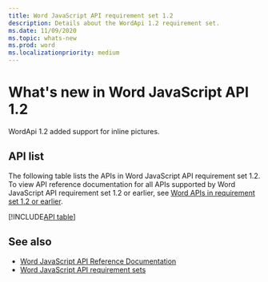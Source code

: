 ```yaml
---
title: Word JavaScript API requirement set 1.2
description: Details about the WordApi 1.2 requirement set.
ms.date: 11/09/2020
ms.topic: whats-new
ms.prod: word
ms.localizationpriority: medium
---
```


# What's new in Word JavaScript API 1.2

WordApi 1.2 added support for inline pictures.

## API list

The following table lists the APIs in Word JavaScript API requirement set 1.2. To view API reference documentation for all APIs supported by Word JavaScript API requirement set 1.2 or earlier, see [Word APIs in requirement set 1.2 or earlier](/javascript/api/word?view=word-js-1.2&preserve-view=true).

[!INCLUDE[API table](../../includes/word-1_2.md)]

## See also

- [Word JavaScript API Reference Documentation](/javascript/api/word)
- [Word JavaScript API requirement sets](word-api-requirement-sets.md)
